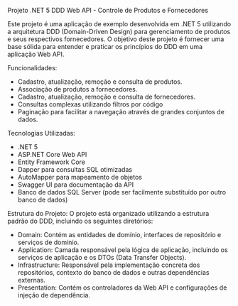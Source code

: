Projeto .NET 5 DDD Web API - Controle de Produtos e Fornecedores

Este projeto é uma aplicação de exemplo desenvolvida em .NET 5 utilizando a arquitetura DDD (Domain-Driven Design) para gerenciamento de produtos e seus respectivos fornecedores.
O objetivo deste projeto é fornecer uma base sólida para entender e praticar os princípios do DDD em uma aplicação Web API.

Funcionalidades:
- Cadastro, atualização, remoção e consulta de produtos.
- Associação de produtos a fornecedores.
- Cadastro, atualização, remoção e consulta de fornecedores.
- Consultas complexas utilizando filtros por código
- Paginação para facilitar a navegação através de grandes conjuntos de dados.

Tecnologias Utilizadas:
- .NET 5
- ASP.NET Core Web API
- Entity Framework Core
- Dapper para consultas SQL otimizadas
- AutoMapper para mapeamento de objetos
- Swagger UI para documentação da API
- Banco de dados SQL Server (pode ser facilmente substituído por outro banco de dados)

Estrutura do Projeto:
O projeto está organizado utilizando a estrutura padrão do DDD, incluindo os seguintes diretórios:
- Domain: Contém as entidades de domínio, interfaces de repositório e serviços de domínio.
- Application: Camada responsável pela lógica de aplicação, incluindo os serviços de aplicação e os DTOs (Data Transfer Objects).
- Infrastructure: Responsável pela implementação concreta dos repositórios, contexto do banco de dados e outras dependências externas.
- Presentation: Contém os controladores da Web API e configurações de injeção de dependência.
